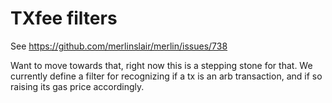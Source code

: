 # TXfee filters

See <https://github.com/merlinslair/merlin/issues/738>

Want to move towards that, right now this is a stepping stone for that.
We currently define a filter for recognizing if a tx is an arb
transaction, and if so raising its gas price accordingly.
